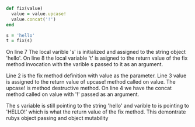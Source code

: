 ```ruby
def fix(value)
  value = value.upcase!
  value.concat('!')
end

s = 'hello'
t = fix(s)
```

On line 7 The local varible 's' is initialized and assigned to the string object 'hello'. On line 8 the local variable 't' is asigned to the return value of the fix method invocation with the varible s passed to it as an argument.

Line 2 is the fix method definition with value as the parameter. Line 3 value is assigned to the return value of upcase! method called on value. The upcase! is method destructive method.  On line 4 we have the concat method called on value   with '!' passed as an argument.

The s variable is still pointing to the string 'hello' and varible to is pointing to 'HELLO!' which is what the return value of the fix method. This demontrate rubys object passing and object mutability